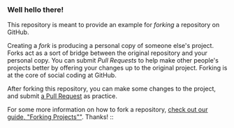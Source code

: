 ### Well hello there!

This repository is meant to provide an example for *forking* a repository on GitHub.

Creating a *fork* is producing a personal copy of someone else's project. Forks act as a sort of bridge between the original repository and your personal copy. You can submit *Pull Requests* to help make other people's projects better by offering your changes up to the original project. Forking is at the core of social coding at GitHub.

After forking this repository, you can make some changes to the project, and submit [a Pull Request](https://github.com/ylh2/WelcomeWorld2/pulls) as practice.

For some more information on how to fork a repository, [check out our guide, "Forking Projects""](http://guides.github.com/overviews/forking/). Thanks! ::
